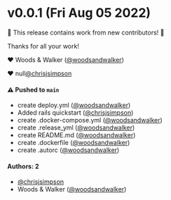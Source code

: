 # v0.0.1 (Fri Aug 05 2022)

:tada: This release contains work from new contributors! :tada:

Thanks for all your work!

:heart: Woods & Walker ([@woodsandwalker](https://github.com/woodsandwalker))

:heart: null[@chrisjsimpson](https://github.com/chrisjsimpson)

#### ⚠️ Pushed to `main`

- create deploy.yml ([@woodsandwalker](https://github.com/woodsandwalker))
- Added rails quickstart ([@chrisjsimpson](https://github.com/chrisjsimpson))
- create .docker-compose.yml ([@woodsandwalker](https://github.com/woodsandwalker))
- create .release_yml ([@woodsandwalker](https://github.com/woodsandwalker))
- create README.md ([@woodsandwalker](https://github.com/woodsandwalker))
- create .dockerfile ([@woodsandwalker](https://github.com/woodsandwalker))
- create .autorc ([@woodsandwalker](https://github.com/woodsandwalker))

#### Authors: 2

- [@chrisjsimpson](https://github.com/chrisjsimpson)
- Woods & Walker ([@woodsandwalker](https://github.com/woodsandwalker))
